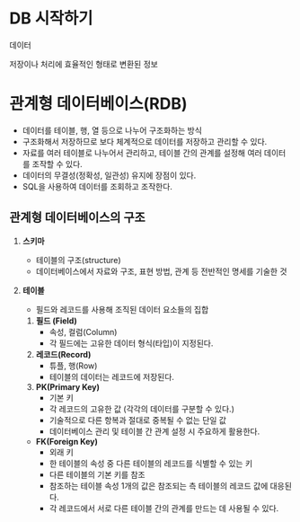 # DB 시작하기

데이터

저장이나 처리에 효율적인 형태로 변환된 정보

# 관계형 데이터베이스(RDB)

- 데이터를 테이블, 행, 열 등으로 나누어 구조화하는 방식
- 구조화해서 저장하므로 보다 체계적으로 데이터를 저장하고 관리할 수 있다.
- 자료를 여러 테이블로 나누어서 관리하고, 테이블 간의 관계를 설정해 여러 데이터를 조작할 수 있다.
- 데이터의 무결성(정확성, 일관성) 유지에 장점이 있다.
- SQL을 사용하여 데이터를 조회하고 조작한다.

## 관계형 데이터베이스의 구조


1. **스키마**
    - 테이블의 구조(structure)
    - 데이터베이스에서 자료와 구조, 표현 방법, 관계 등 전반적인 명세를 기술한 것
2. **테이블**
    - 필드와 레코드를 사용해 조직된 데이터 요소들의 집합
    
    1. **필드 (Field)**
        - 속성, 컬럼(Column)
        - 각 필드에는 고유한 데이터 형식(타입)이 지정된다.
    2. **레코드(Record)**
        - 튜플, 행(Row)
        - 테이블의 데이터는 레코드에 저장된다.
    3. **PK(Primary Key)**
        - 기본 키
        - 각 레코드의 고유한 값 (각각의 데이터를 구분할 수 있다.)
        - 기술적으로 다른 항복과 절대로 중복될 수 없는 단일 값
        - 데이터베이스 관리 및 테이블 간 관계 설정 시 주요하게 활용한다.
    - **FK(Foreign Key)**
        - 외래 키
        - 한 테이블의 속성 중 다른 테이블의 레코드를 식별할 수 있는 키
        - 다른 테이블의 기본 키를 참조
        - 참조하는 테이블 속성 1개의 값은 참조되는 측 테이블의 레코드 값에 대응된다.
        - 각 레코드에서 서로 다른 테이블 간의 관계를 만드는 데 사용될 수 있다.